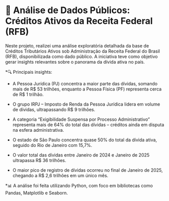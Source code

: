 # 💼 Análise de Dados Públicos: Créditos Ativos da Receita Federal (RFB)
Neste projeto, realizei uma análise exploratória detalhada da base de Créditos Tributários Ativos sob Administração da Receita Federal do Brasil (RFB), disponibilizada como dado público. A iniciativa teve como objetivo gerar insights relevantes sobre o panorama da dívida ativa no país.

*🔍 Principais insights:
  * A Pessoa Jurídica (PJ) concentra a maior parte das dívidas, somando mais de R$ 53 trilhões, enquanto a Pessoa Física (PF) representa cerca de R$ 1 trilhão.

  * O grupo IRPJ – Imposto de Renda da Pessoa Jurídica lidera em volume de dívidas, ultrapassando R$ 9 trilhões.

  * A categoria “Exigibilidade Suspensa por Processo Administrativo” representa mais de 64% do total das dívidas – créditos ainda em disputa na esfera administrativa.

  * O estado de São Paulo concentra quase 50% do total da dívida ativa, seguido do Rio de Janeiro com 15,7%.

  * O valor total das dívidas entre Janeiro de 2024 e Janeiro de 2025 ultrapassa R$ 36 trilhões.

  * O maior pico de registro de dívidas ocorreu no final de Janeiro de 2025, chegando a R$ 2,6 trilhões em um único mês.

*📊 A análise foi feita utilizando Python, com foco em bibliotecas como Pandas, Matplotlib e Seaborn.
